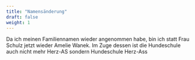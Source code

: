 ```yaml
---
title: "Namensänderung"
draft: false
weight: 1
---
```


Da ich meinen Familiennamen wieder angenommen habe, bin ich statt Frau Schulz jetzt wieder Amelie Wanek. 
Im Zuge dessen ist die Hundeschule auch nicht mehr Herz-AS sondern Hundeschule Herz-Ass
